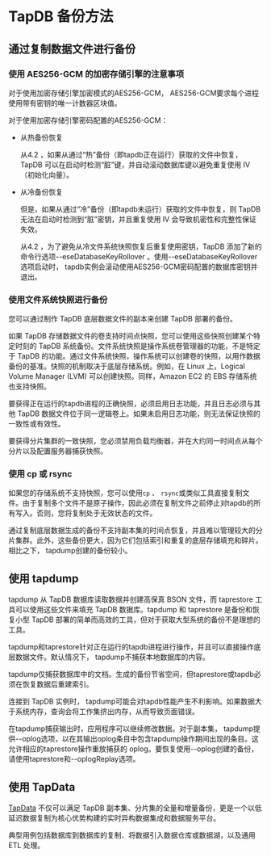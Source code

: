 # TapDB 备份方法

## 通过复制数据文件进行备份

### 使用 AES256-GCM 的加密存储引擎的注意事项

对于使用加密存储引擎加密模式的AES256-GCM， AES256-GCM要求每个进程使用带有密钥的唯一计数器区块值。

对于使用加密存储引擎密码配置的AES256-GCM：

- 从热备份恢复

    从4.2 ，如果从通过“热”备份（即tapdb正在运行）获取的文件中恢复，TapDB 可以在启动时检测“脏”键，并自动滚动数据库键以避免重复使用 IV（初始化向量）。

- 从冷备份恢复

    但是，如果从通过“冷”备份（即tapdb未运行）获取的文件中恢复，则 TapDB 无法在启动时检测到“脏”密钥，并且重复使用 IV 会导致机密性和完整性保证失效。

    从4.2 ，为了避免从冷文件系统快照恢复后重复使用密钥，TapDB 添加了新的命令行选项--eseDatabaseKeyRollover 。使用--eseDatabaseKeyRollover选项启动时， tapdb实例会滚动使用AES256-GCM密码配置的数据库密钥并退出。

### 使用文件系统快照进行备份

您可以通过制作 TapDB 底层数据文件的副本来创建 TapDB 部署的备份。

如果 TapDB 存储数据文件的卷支持时间点快照，您可以使用这些快照创建某个特定时刻的 TapDB 系统备份。文件系统快照是操作系统卷管理器的功能，不是特定于 TapDB 的功能。通过文件系统快照，操作系统可以创建卷的快照，以用作数据备份的基准。快照的机制取决于底层存储系统。例如，在 Linux 上，Logical Volume Manager (LVM) 可以创建快照。同样，Amazon EC2 的 EBS 存储系统也支持快照。

要获得正在运行的tapdb进程的正确快照，必须启用日志功能，并且日志必须与其他 TapDB 数据文件位于同一逻辑卷上。如果未启用日志功能，则无法保证快照的一致性或有效性。

要获得分片集群的一致快照，您必须禁用负载均衡器，并在大约同一时间点从每个分片以及配置服务器捕获快照。

### 使用 cp 或 rsync

如果您的存储系统不支持快照，您可以使用`cp` 、 `rsync`或类似工具直接复制文件。由于复制多个文件不是原子操作，因此必须在复制文件之前停止对tapdb的所有写入。否则，您将复制处于无效状态的文件。

通过复制底层数据生成的备份不支持副本集的时间点恢复，并且难以管理较大的分片集群。此外，这些备份更大，因为它们包括索引和重复的底层存储填充和碎片。相比之下， tapdump创建的备份较小。

## 使用 tapdump

tapdump 从 TapDB 数据库读取数据并创建高保真 BSON 文件，而 taprestore 工具可以使用这些文件来填充 TapDB 数据库。tapdump 和 taprestore 是备份和恢复小型 TapDB 部署的简单而高效的工具，但对于获取大型系统的备份不是理想的工具。

tapdump和taprestore针对正在运行的tapdb进程进行操作，并且可以直接操作底层数据文件。默认情况下， tapdump不捕获本地数据库的内容。

tapdump仅捕获数据库中的文档。生成的备份节省空间，但taprestore或tapdb必须在恢复数据后重建索引。

连接到 TapDB 实例时， tapdump可能会对tapdb性能产生不利影响。如果数据大于系统内存，查询会将工作集挤出内存，从而导致页面错误。

在tapdump捕获输出时，应用程序可以继续修改数据。对于副本集， tapdump提供--oplog选项，以在其输出oplog条目中包含tapdump操作期间出现的条目。这允许相应的taprestore操作重放捕获的 oplog。要恢复使用--oplog创建的备份，请使用taprestore和--oplogReplay选项。

## 使用 TapData

[TapData](https://tapdata.net) 不仅可以满足 TapDB 副本集、分片集的全量和增量备份，更是一个以低延迟数据复制为核心优势构建的实时异构数据集成和数据服务平台。

典型用例包括数据库到数据库的复制、将数据引入数据仓库或数据湖，以及通用 ETL 处理。

